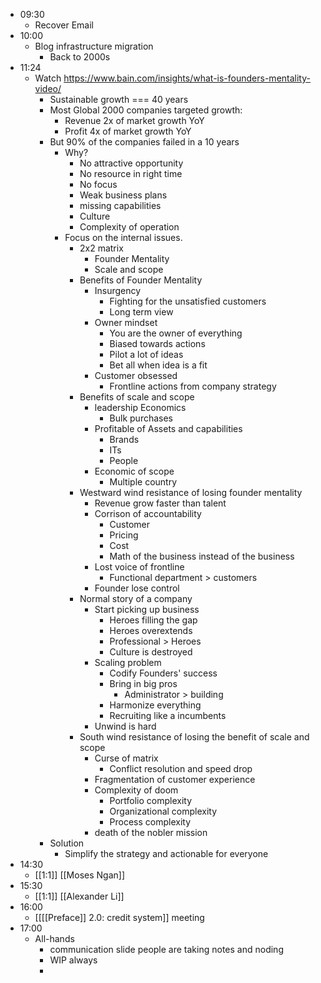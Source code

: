 - 09:30
    - Recover Email
- 10:00
    - Blog infrastructure migration
        - Back to 2000s
- 11:24
    - Watch https://www.bain.com/insights/what-is-founders-mentality-video/
        - Sustainable growth === 40 years
        - Most Global 2000 companies targeted growth:
            - Revenue 2x of market growth YoY
            - Profit 4x of market growth YoY
        - But 90% of the companies failed in a 10 years 
            - Why?
                - No attractive opportunity
                - No resource in right time
                - No focus
                - Weak business plans
                - missing capabilities
                - Culture
                - Complexity of operation
            - Focus on the internal issues.
                - 2x2 matrix
                    - Founder Mentality
                    - Scale and scope
                - Benefits of Founder Mentality
                    - Insurgency
                        - Fighting for the unsatisfied customers
                        - Long term view 
                    - Owner mindset
                        - You are the owner of everything
                        - Biased towards actions
                        - Pilot a lot of ideas
                        - Bet all when idea is a fit
                    - Customer obsessed
                        - Frontline actions from company strategy
                - Benefits of scale and scope
                    - leadership Economics
                        - Bulk purchases
                    - Profitable of Assets and capabilities
                        - Brands
                        - ITs
                        - People
                    - Economic of scope
                        - Multiple country
                - Westward wind resistance of losing founder mentality
                    - Revenue grow faster than talent
                    - Corrison of accountability
                        - Customer
                        - Pricing
                        - Cost
                        - Math of the business instead of the business
                    - Lost voice of frontline
                        - Functional department > customers
                    - Founder lose control
                - Normal story of a company
                    - Start picking up business
                        - Heroes filling the gap
                        - Heroes overextends
                        - Professional > Heroes
                        - Culture is destroyed
                    - Scaling problem
                        - Codify Founders' success
                        - Bring in big pros
                            - Administrator > building
                        - Harmonize everything
                        - Recruiting like a incumbents
                    - Unwind is hard
                - South wind resistance of losing the benefit of scale and scope
                    - Curse of matrix
                        - Conflict resolution and speed drop
                    - Fragmentation of customer experience
                    - Complexity of doom
                        - Portfolio complexity
                        - Organizational complexity
                        - Process complexity
                    - death of the nobler mission
        - Solution
            - Simplify the strategy and actionable for everyone
- 14:30
    - [[1:1]] [[Moses Ngan]]
- 15:30
    - [[1:1]] [[Alexander Li]]
- 16:00
    - [[[[Preface]] 2.0: credit system]] meeting
- 17:00
    - All-hands
        - communication slide people are taking notes and noding
        - WIP always
        - 
